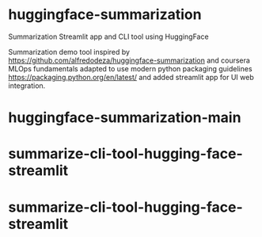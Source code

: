 # huggingface-summarization
Summarization Streamlit app and CLI tool using HuggingFace


Summarization demo tool inspired by https://github.com/alfredodeza/huggingface-summarization and coursera MLOps fundamentals adapted to use modern python packaging guidelines 
https://packaging.python.org/en/latest/ and added streamlit app for UI web integration. 


# huggingface-summarization-main
# summarize-cli-tool-hugging-face-streamlit
# summarize-cli-tool-hugging-face-streamlit
